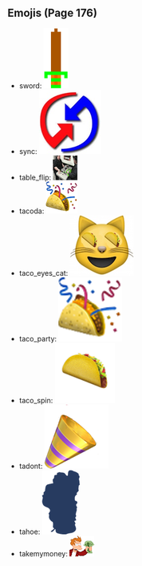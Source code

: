 
## Emojis (Page 176)

* sword: ![sword](output/sword.png)
* sync: ![sync](output/sync.jpg)
* table_flip: ![table_flip](output/table_flip.gif)
* tacoda: ![tacoda](output/tacoda.png)
* taco_eyes_cat: ![taco_eyes_cat](output/taco_eyes_cat.jpg)
* taco_party: ![taco_party](output/taco_party.png)
* taco_spin: ![taco_spin](output/taco_spin.gif)
* tadont: ![tadont](output/tadont.png)
* tahoe: ![tahoe](output/tahoe.png)
* takemymoney: ![takemymoney](output/takemymoney.png)
